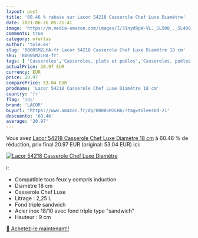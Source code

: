 ```yaml
---
layout: post
title: '60.46 % rabais sur Lacor 54218 Casserole Chef Luxe Diamètre'
date: 2021-06-26 05:21:41
image: 'https://m.media-amazon.com/images/I/31nyd9pW-VL._SL500_._SL400_.jpg'
comments: true
category: ofertas
author: 'tole.es'
slug: 'B000SM2LHA-fr Lacor 54218 Casserole Chef Luxe Diamètre 18 cm'
sku: 'B000SM2LHA-fr'
tags: [ 'Casseroles','Casseroles, plats et poêles','Casseroles, poêles et faitouts','Cuisine et Maison','lacor', ]
actualPrice: 20.97 EUR
currency: EUR
price: 20.97
comparePrice: 53.04 EUR
prodname: 'Lacor 54218 Casserole Chef Luxe Diamètre 18 cm'
country: 'fr'
flag: '🇫🇷'
brand: 'LACOR'
buyurl: 'https://www.amazon.fr/dp/B000SM2LHA/?tag=tolees0d-21'
descuento: '60.46'
average: '20.97'
---
```


Vous avez [Lacor 54218 Casserole Chef Luxe Diamètre 18 cm](https://www.amazon.fr/dp/B000SM2LHA/?tag=tolees0d-21)  à  60.46 % de réduction, prix final  20.97 EUR (original: 53.04 EUR) ici:

[![Lacor 54218 Casserole Chef Luxe Diamètre](https://m.media-amazon.com/images/I/31nyd9pW-VL._SL500_._SL400_.jpg)](https://www.amazon.fr/dp/B000SM2LHA/?tag=tolees0d-21)

ℹ️:

- Compatible tous feux y compris induction
- Diamètre 18 cm
- Casserole Chef Luxe
- Litrage : 2,25 L
- Fond triple sandwich
- Acier inox 18/10 avec fond triple type "sandwich"
- Hauteur : 9 cm

[🛒 Achetez-le maintenant!!](https://www.amazon.fr/dp/B000SM2LHA/?tag=tolees0d-21)
